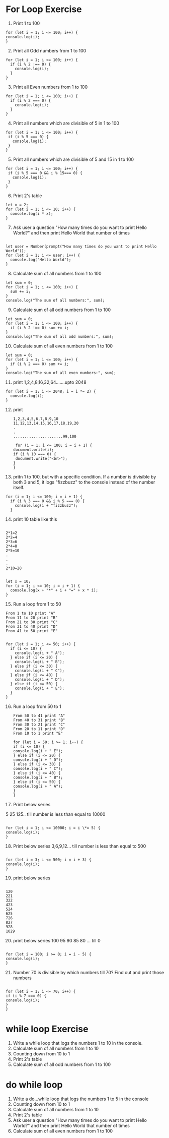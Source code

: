 # For Loop Exercise

1. Print 1 to 100

```
for (let i = 1; i <= 100; i++) {
console.log(i);
}
```

2. Print all Odd numbers from 1 to 100

```
for (let i = 1; i <= 100; i++) {
  if (i % 2 !== 0) {
    console.log(i);
  }
}
```

3. Print all Even numbers from 1 to 100

```
for (let i = 1; i <= 100; i++) {
  if (i % 2 === 0) {
    console.log(i);
  }
}
```

4. Print all numbers which are divisible of 5 in 1 to 100

```
for (let i = 1; i <= 100; i++) {
 if (i % 5 === 0) {
   console.log(i);
 }
}
```

5. Print all numbers which are divisible of 5 and 15 in 1 to 100

```
for (let i = 1; i <= 100; i++) {
 if (i % 5 === 0 && i % 15=== 0) {
   console.log(i);
 }
}
```

6. Print 2's table

```
let x = 2;
for (let i = 1; i <= 10; i++) {
  console.log(i * x);
}
```

7. Ask user a question "How many times do you want to print Hello World?" and then print Hello World that number of times

```

let user = Number(prompt("How many times do you want to print Hello World"));
for (let i = 1; i <= user; i++) {
  console.log("Hello World");
}
```

8. Calculate sum of all numbers from 1 to 100

```
let sum = 0;
for (let i = 1; i <= 100; i++) {
  sum += i;
}
console.log("The sum of all numbers:", sum);
```

9. Calculate sum of all odd numbers from 1 to 100

```
let sum = 0;
for (let i = 1; i <= 100; i++) {
  if (i % 2 !== 0) sum += i;
}
console.log("The sum of all odd numbers:", sum);
```

10. Calculate sum of all even numbers from 1 to 100

```
let sum = 0;
for (let i = 1; i <= 100; i++) {
  if (i % 2 === 0) sum += i;
}
console.log("The sum of all even numbers:", sum);

```

11. print 1,2,4,8,16,32,64.......upto 2048

```
for (let i = 1; i <= 2048; i = i *= 2) {
  console.log(i);
}
```

12. print

    ```
    1,2,3,4,5,6,7,8,9,10
    11,12,13,14,15,16,17,18,19,20
    .
    .
    ......................99,100

     for (i = 1; i <= 100; i = i + 1) {
    document.write(i);
    if (i % 10 === 0) {
     document.write("<br>");
    }
    }

    ```

13. pritn 1 to 100, but with a specific condition. If a number is divisible by both 3 and 5, it logs "fizzbuzz" to the console instead of the number itself.

```
for (i = 1; i <= 100; i = i + 1) {
  if (i % 3 === 0 && i % 5 === 0) {
    console.log(i + "fizzbuzz");
  }

```

14. print 10 table like this

```

2*1=2
2*2=4
2*3=6
2*4=8
2*5=10
.
.
.
2*10=20


let x = 10;
for (i = 1; i <= 10; i = i + 1) {
  console.log(x + "*" + i + "=" + x * i);
}

```

15. Run a loop from 1 to 50

```
From 1 to 10 print "A"
From 11 to 20 print "B"
From 21 to 30 print "C"
From 31 to 40 print "D"
From 41 to 50 print "E"


for (let i = 1; i <= 50; i++) {
  if (i <= 10) {
    console.log(i + " A");
  } else if (i <= 20) {
    console.log(i + " B");
  } else if (i <= 30) {
    console.log(i + " C");
  } else if (i <= 40) {
    console.log(i + " D");
  } else if (i <= 50) {
    console.log(i + " E");
  }
}

```

16. Run a loop from 50 to 1

    ```
    From 50 to 41 print "A"
    From 40 to 31 print "B"
    From 30 to 21 print "C"
    From 20 to 11 print "D"
    From 10 to 1 print "E"

    for (let i = 50; i >= 1; i--) {
    if (i <= 10) {
    console.log(i + " E");
    } else if (i <= 20) {
    console.log(i + " D");
    } else if (i <= 30) {
    console.log(i + " C");
    } else if (i <= 40) {
    console.log(i + " B");
    } else if (i <= 50) {
    console.log(i + " A");
    }
    }
    ```

17. Print below series

5 25 125.. till number is less than equal to 10000

```

for (let i = 1; i <= 10000; i = i \*= 5) {
console.log(i);
}

```

18. Print below series
    3,6,9,12... till number is less than equal to 500

```

for (let i = 3; i <= 500; i = i + 3) {
console.log(i);
}

```

19. print below series

```

120
221
322
423
524
625
726
827
928
1029

```

20. print below series
    100 95 90 85 80 ... till 0

```

for (let i = 100; i >= 0; i = i - 5) {
console.log(i);
}

```

21. Number 70 is divisible by which numbers till 70? Find out and print those numbers

```

for (let i = 1; i <= 70; i++) {
if (i % 7 === 0) {
console.log(i);
}
}

```

# while loop Exercise

1. Write a while loop that logs the numbers 1 to 10 in the console.
2. Calculate sum of all numbers from 1 to 10
3. Counting down from 10 to 1
4. Print 2's table
5. Calculate sum of all odd numbers from 1 to 100

# do while loop

1. Write a do...while loop that logs the numbers 1 to 5 in the console
2. Counting down from 10 to 1
3. Calculate sum of all numbers from 1 to 10
4. Print 2's table
5. Ask user a question "How many times do you want to print Hello World?" and then print Hello World that number of times
6. Calculate sum of all even numbers from 1 to 100
